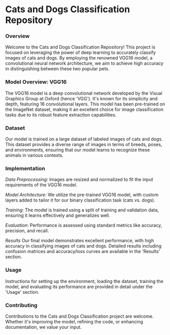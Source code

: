 # Cats and Dogs Classification Repository
### Overview
Welcome to the Cats and Dogs Classification Repository! This project is focused on leveraging the power of deep learning to accurately classify images of cats and dogs. By employing the renowned VGG16 model, a convolutional neural network architecture, we aim to achieve high accuracy in distinguishing between these two popular pets.

### Model Overview: VGG16
The VGG16 model is a deep convolutional network developed by the Visual Graphics Group at Oxford (hence 'VGG'). It's known for its simplicity and depth, featuring 16 convolutional layers. This model has been pre-trained on the ImageNet dataset, making it an excellent choice for image classification tasks due to its robust feature extraction capabilities.

### Dataset
Our model is trained on a large dataset of labeled images of cats and dogs. This dataset provides a diverse range of images in terms of breeds, poses, and environments, ensuring that our model learns to recognize these animals in various contexts.

### Implementation
*Data Preprocessing*: Images are resized and normalized to fit the input requirements of the VGG16 model.

*Model Architecture*: We utilize the pre-trained VGG16 model, with custom layers added to tailor it for our binary classification task (cats vs. dogs).

*Training*: The model is trained using a split of training and validation data, ensuring it learns effectively and generalizes well.

*Evaluation*: Performance is assessed using standard metrics like accuracy, precision, and recall.

*Results*
Our final model demonstrates excellent performance, with high accuracy in classifying images of cats and dogs. Detailed results including confusion matrices and accuracy/loss curves are available in the 'Results' section.

### Usage
Instructions for setting up the environment, loading the dataset, training the model, and evaluating its performance are provided in detail under the 'Usage' section.

### Contributing
Contributions to the Cats and Dogs Classification project are welcome. Whether it's improving the model, refining the code, or enhancing documentation, we value your input.
